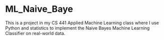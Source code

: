 # ML_Naive_Baye
This is a project in my CS 441 Applied Machine Learning class where I use Python and statistics to implement the Naive Bayes Machine Learning Classifier on real-world data.
